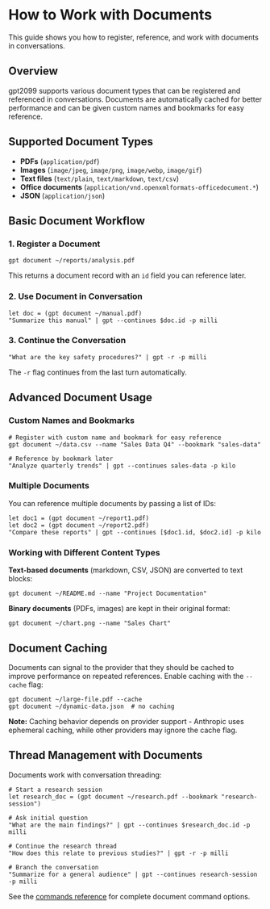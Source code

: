 # How to Work with Documents

This guide shows you how to register, reference, and work with documents in conversations.

## Overview

gpt2099 supports various document types that can be registered and referenced in conversations.
Documents are automatically cached for better performance and can be given custom names and
bookmarks for easy reference.

## Supported Document Types

- **PDFs** (`application/pdf`)
- **Images** (`image/jpeg`, `image/png`, `image/webp`, `image/gif`)
- **Text files** (`text/plain`, `text/markdown`, `text/csv`)
- **Office documents** (`application/vnd.openxmlformats-officedocument.*`)
- **JSON** (`application/json`)

## Basic Document Workflow

### 1. Register a Document

```nushell
gpt document ~/reports/analysis.pdf
```

This returns a document record with an `id` field you can reference later.

### 2. Use Document in Conversation

```nushell
let doc = (gpt document ~/manual.pdf)
"Summarize this manual" | gpt --continues $doc.id -p milli
```

### 3. Continue the Conversation

```nushell
"What are the key safety procedures?" | gpt -r -p milli
```

The `-r` flag continues from the last turn automatically.

## Advanced Document Usage

### Custom Names and Bookmarks

```nushell
# Register with custom name and bookmark for easy reference
gpt document ~/data.csv --name "Sales Data Q4" --bookmark "sales-data"

# Reference by bookmark later
"Analyze quarterly trends" | gpt --continues sales-data -p kilo
```

### Multiple Documents

You can reference multiple documents by passing a list of IDs:

```nushell
let doc1 = (gpt document ~/report1.pdf)
let doc2 = (gpt document ~/report2.pdf)
"Compare these reports" | gpt --continues [$doc1.id, $doc2.id] -p kilo
```

### Working with Different Content Types

**Text-based documents** (markdown, CSV, JSON) are converted to text blocks:

```nushell
gpt document ~/README.md --name "Project Documentation"
```

**Binary documents** (PDFs, images) are kept in their original format:

```nushell
gpt document ~/chart.png --name "Sales Chart"
```

## Document Caching

Documents can signal to the provider that they should be cached to improve performance on repeated
references. Enable caching with the `--cache` flag:

```nushell
gpt document ~/large-file.pdf --cache
gpt document ~/dynamic-data.json  # no caching
```

**Note:** Caching behavior depends on provider support - Anthropic uses ephemeral caching, while
other providers may ignore the cache flag.

## Thread Management with Documents

Documents work with conversation threading:

```nushell
# Start a research session
let research_doc = (gpt document ~/research.pdf --bookmark "research-session")

# Ask initial question
"What are the main findings?" | gpt --continues $research_doc.id -p milli

# Continue the research thread
"How does this relate to previous studies?" | gpt -r -p milli

# Branch the conversation
"Summarize for a general audience" | gpt --continues research-session -p milli
```

See the [commands reference](../commands.md#gpt-document) for complete document command options.
